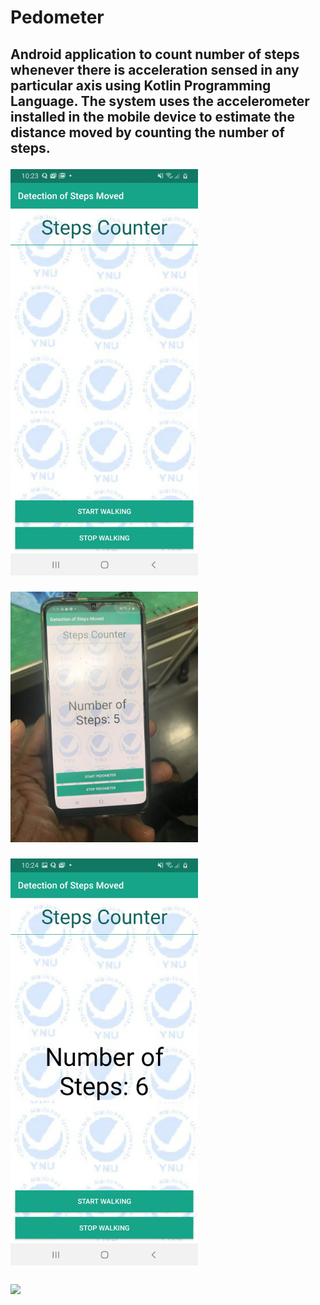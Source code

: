# Pedometer
<h2> Android application to count number of steps whenever there is acceleration sensed in any particular axis using Kotlin Programming Language. The system uses the accelerometer installed in the mobile device to estimate the distance moved by counting the number of steps.
 
 <img width="300" src="./design/Starting.jpeg"><br />
  
 <img width="300" src="./design/Results after Experimet.jpeg"><br />
 
  <img width="300" src="./design/Testing system.jpeg" ><br />
  
  <img width="452" src="./design/experiment.gif">
  
  
  

 
